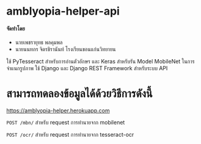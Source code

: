 
# amblyopia-helper-api

#### จัดทำโดย
- นายเพชรายุทธ พลคุมพล
- นายนนทกร จิตรชิรานันท์
โรงเรียนขอนแก่นวิทยายน

ใช้ PyTesseract สำหรับการอ่านตัวอักษร และ Keras สำหรับรัน Model MobileNet ในการจำแนกรูปภาพ
ใช้ Django และ Django REST Framework สำหรับระบบ API

# สามารถทดลองข้อมูลได้ด้วยวิธีการดังนี้
https://amblyopia-helper.herokuapp.com

`POST /mbn/` สำหรับ request การทำนายจาก mobilenet

`POST /ocr/` สำหรับ request การทำนายจาก tesseract-ocr
